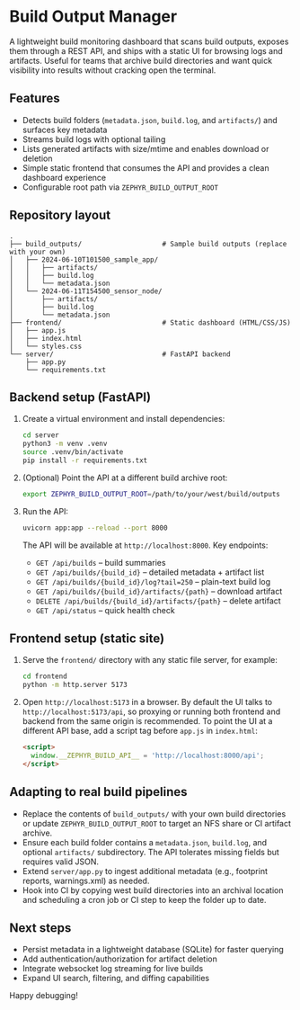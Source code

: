 # Build Output Manager

A lightweight build monitoring dashboard that scans build outputs, exposes them through a REST API, and ships with a static UI for browsing logs and artifacts. Useful for teams that archive build directories and want quick visibility into results without cracking open the terminal.

## Features

- Detects build folders (`metadata.json`, `build.log`, and `artifacts/`) and surfaces key metadata
- Streams build logs with optional tailing
- Lists generated artifacts with size/mtime and enables download or deletion
- Simple static frontend that consumes the API and provides a clean dashboard experience
- Configurable root path via `ZEPHYR_BUILD_OUTPUT_ROOT`

## Repository layout

```
.
├── build_outputs/                    # Sample build outputs (replace with your own)
│   ├── 2024-06-10T101500_sample_app/
│   │   ├── artifacts/
│   │   ├── build.log
│   │   └── metadata.json
│   └── 2024-06-11T154500_sensor_node/
│       ├── artifacts/
│       ├── build.log
│       └── metadata.json
├── frontend/                         # Static dashboard (HTML/CSS/JS)
│   ├── app.js
│   ├── index.html
│   └── styles.css
└── server/                           # FastAPI backend
    ├── app.py
    └── requirements.txt
```

## Backend setup (FastAPI)

1. Create a virtual environment and install dependencies:
   ```bash
   cd server
   python3 -m venv .venv
   source .venv/bin/activate
   pip install -r requirements.txt
   ```

2. (Optional) Point the API at a different build archive root:
   ```bash
   export ZEPHYR_BUILD_OUTPUT_ROOT=/path/to/your/west/build/outputs
   ```

3. Run the API:
   ```bash
   uvicorn app:app --reload --port 8000
   ```

   The API will be available at `http://localhost:8000`. Key endpoints:
   - `GET /api/builds` – build summaries
   - `GET /api/builds/{build_id}` – detailed metadata + artifact list
   - `GET /api/builds/{build_id}/log?tail=250` – plain-text build log
   - `GET /api/builds/{build_id}/artifacts/{path}` – download artifact
   - `DELETE /api/builds/{build_id}/artifacts/{path}` – delete artifact
   - `GET /api/status` – quick health check

## Frontend setup (static site)

1. Serve the `frontend/` directory with any static file server, for example:
   ```bash
   cd frontend
   python -m http.server 5173
   ```

2. Open `http://localhost:5173` in a browser. By default the UI talks to `http://localhost:5173/api`, so proxying or running both frontend and backend from the same origin is recommended. To point the UI at a different API base, add a script tag before `app.js` in `index.html`:
   ```html
   <script>
     window.__ZEPHYR_BUILD_API__ = 'http://localhost:8000/api';
   </script>
   ```

## Adapting to real build pipelines

- Replace the contents of `build_outputs/` with your own build directories or update `ZEPHYR_BUILD_OUTPUT_ROOT` to target an NFS share or CI artifact archive.
- Ensure each build folder contains a `metadata.json`, `build.log`, and optional `artifacts/` subdirectory. The API tolerates missing fields but requires valid JSON.
- Extend `server/app.py` to ingest additional metadata (e.g., footprint reports, warnings.xml) as needed.
- Hook into CI by copying west build directories into an archival location and scheduling a cron job or CI step to keep the folder up to date.

## Next steps

- Persist metadata in a lightweight database (SQLite) for faster querying
- Add authentication/authorization for artifact deletion
- Integrate websocket log streaming for live builds
- Expand UI search, filtering, and diffing capabilities

Happy debugging!
